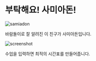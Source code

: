 # 부탁해요! 사미아돈!

![samiadon](https://i.imgur.com/Zhj03Lp.jpg)

바람돌이로 잘 알려진 이 친구가 사미아돈입니다.

![screenshot](https://i.imgur.com/RhDUd3a.png)

수업을 입력하면 최적의 시간표를 만들어줍니다.
